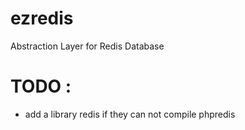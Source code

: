 ezredis
=======
Abstraction Layer for Redis Database


TODO :
======
- add a library redis if they can not compile phpredis